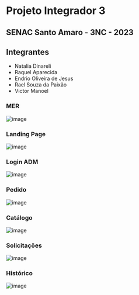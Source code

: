 # Projeto Integrador 3
## SENAC Santo Amaro - 3NC - 2023


## Integrantes
* Natalia Dinareli
* Raquel Aparecida
* Endrio Oliveira de Jesus
* Rael Souza da Paixão
* Victor Manoel

### MER
![image](https://user-images.githubusercontent.com/67610613/227380205-9969125a-bfc5-407b-9587-820986fafec6.png)


### Landing Page
 ![image](https://user-images.githubusercontent.com/100283238/227319370-861ead65-db8f-4b2b-9f26-d3cf1e527af9.png)

### Login ADM
![image](https://user-images.githubusercontent.com/100283238/227320111-e0a32e7d-bef1-436c-a6e3-b94aef160108.png)

### Pedido
![image](https://user-images.githubusercontent.com/100283238/227320295-763b40df-b260-4384-964f-b64a50903ec1.png)


### Catálogo 
![image](https://user-images.githubusercontent.com/100283238/227320629-a46d36ca-ee93-4bf5-a8c5-ce5b400d651d.png)

### Solicitações
![image](https://user-images.githubusercontent.com/100283238/227320847-633a481f-ac07-47f1-bc16-304af4f123bb.png)

### Histórico
![image](https://user-images.githubusercontent.com/100283238/227320944-10692dc2-2a71-414c-8565-400d59baa95f.png)
